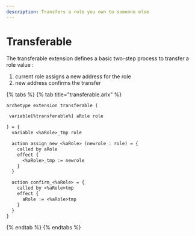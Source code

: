 ```yaml
---
description: Transfers a role you own to someone else
---
```


# Transferable

The transferable extension defines a basic two-step process to transfer a role value :

1. current role assigns a new address for the role
2. new address confirms the transfer

{% tabs %}
{% tab title="transferable.arlx" %}
```ocaml
archetype extension transferable (

 variable[%transferable%] aRole role

) = {
  variable <%aRole>_tmp role

  action assign_new_<%aRole> (newrole : role) = {
    called by aRole
    effect {
      <%aRole>_tmp := newrole
    }
  }

  action confirm_<%aRole> = {
    called by <%aRole>tmp
    effect {
      aRole := <%aRole>tmp
    }
  }
}

```
{% endtab %}
{% endtabs %}

